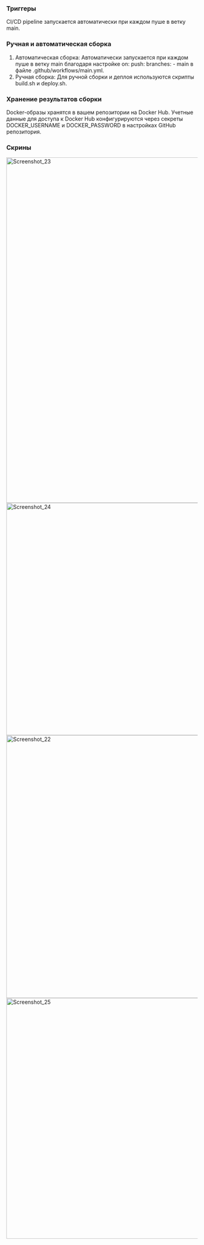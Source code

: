### Триггеры
CI/CD pipeline запускается автоматически при каждом пуше в ветку main.

### Ручная и автоматическая сборка
1) Автоматическая сборка:
   Автоматически запускается при каждом пуше в ветку main благодаря настройке on: push: branches: - main в файле .github/workflows/main.yml.
2) Ручная сборка: Для ручной сборки и деплоя используются скрипты build.sh и deploy.sh.

### Хранение результатов сборки
Docker-образы хранятся в вашем репозитории на Docker Hub. Учетные данные для доступа к Docker Hub конфигурируются через секреты DOCKER_USERNAME и DOCKER_PASSWORD в настройках GitHub репозитория.

### Скрины
<img width="907" alt="Screenshot_23" src="https://github.com/Zinnur41/devops_practika/assets/89980369/b06e97e5-0c56-47ea-bf08-21ae9763fc87">
<img width="610" alt="Screenshot_24" src="https://github.com/Zinnur41/devops_practika/assets/89980369/3ae25f92-38f3-43c7-8c14-28321edc8676">
<img width="690" alt="Screenshot_22" src="https://github.com/Zinnur41/devops_practika/assets/89980369/fca66f8b-b89d-4c53-a94c-d9032cb6b3a1">
<img width="632" alt="Screenshot_25" src="https://github.com/Zinnur41/devops_practika/assets/89980369/93a24988-c387-44b7-811b-797e5d583157">




